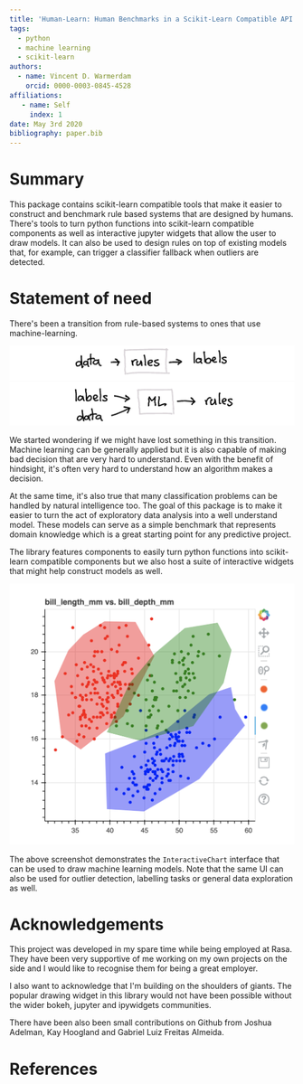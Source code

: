 ```yaml
---
title: 'Human-Learn: Human Benchmarks in a Scikit-Learn Compatible API'
tags:
  - python
  - machine learning
  - scikit-learn
authors:
  - name: Vincent D. Warmerdam
    orcid: 0000-0003-0845-4528
affiliations:
   - name: Self
     index: 1
date: May 3rd 2020
bibliography: paper.bib
---
```


# Summary

This package contains scikit-learn compatible tools that make it easier to construct and benchmark rule based systems that are designed by humans. There's tools to turn python functions into scikit-learn compatible components as well as interactive jupyter widgets that allow the user to draw models. It can also be used to design rules on top of existing models that, for example, can trigger a classifier fallback when outliers are detected.

# Statement of need

There's been a transition from rule-based systems to ones that use machine-learning.

![](docs/examples/rules.png)
![](docs/examples/ml.png)

We started wondering if we might have lost something in this transition. Machine learning can be generally applied but it is also capable of making bad decision that are very hard to understand. Even with the benefit of hindsight, it's often very hard to understand how an algorithm makes a decision.

At the same time, it's also true that many classification problems can be handled by natural intelligence too. The goal of this package is to make it easier to turn the act of exploratory data analysis into a well understand model. These models can serve as a simple benchmark that represents domain knowledge which is a great starting point for any predictive project.

The library features components to easily turn python functions into scikit-learn compatible components but we also host a suite of interactive widgets that might help construct models as well.

![](docs/screenshot.png)

The above screenshot demonstrates the `InteractiveChart` interface that can be used to draw machine learning models. Note that the same UI can also be used for outlier detection, labelling tasks or general data exploration as well.

# Acknowledgements

This project was developed in my spare time while being employed at Rasa. They have been very supportive of me working on my own projects on the side and I would like to recognise them for being a great employer.

I also want to acknowledge that I'm building on the shoulders of giants. The popular drawing widget in this library would not have been possible without the wider bokeh, jupyter and ipywidgets communities.

There have been also been small contributions on Github from Joshua Adelman, Kay Hoogland and Gabriel Luiz Freitas Almeida.

# References
